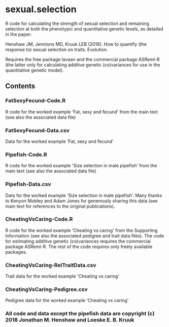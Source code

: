# sexual.selection
R code for calculating the strength of sexual selection and remaining selection at both the phenotypic and quantitative genetic levels, as detailed in the paper:

Henshaw JM, Jennions MD, Kruuk LEB (2018). How to quantify (the response to) sexual selection on traits. Evolution.

Requires the free package lavaan and the commercial package ASReml-R (the latter only for calculating additive genetic (co)variances for use in the quantitative genetic model).

## Contents
### FatSexyFecund-Code.R

R code for the worked example 'Fat, sexy and fecund' from the main text (see also the associated data file)

### FatSexyFecund-Data.csv

Data for the worked example 'Fat, sexy and fecund'

### Pipefish-Code.R

R code for the worked example 'Size selection in male pipefish' from the main text (see also the associated data file)

### Pipefish-Data.csv

Data for the worked example 'Size selection in male pipefish'. Many thanks to Kenyon Mobley and Adam Jones for generously sharing this data (see main text for references to the original publications).

### CheatingVsCaring-Code.R

R code for the worked example 'Cheating vs caring' from the Supporting Information (see also the associated pedigree and trait data files). The code for estimating additive genetic (co)variances requires the commercial package ASReml-R. The rest of the code requires only freely available packages.

### CheatingVsCaring-RelTraitData.csv

Trait data for the worked example 'Cheating vs caring'

### CheatingVsCaring-Pedigree.csv

Pedigree data for the worked example 'Cheating vs caring'

### All code and data except the pipefish data are copyright (c) 2018 Jonathan M. Henshaw and Loeske E. B. Kruuk
